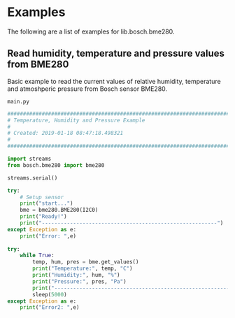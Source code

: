 # Examples

The following are a list of examples for lib.bosch.bme280.

## Read humidity, temperature and pressure values from BME280


Basic example to read the current values of relative humidity, temperature and atmoshperic pressure from Bosch sensor BME280.


```main.py```

```python
################################################################################
# Temperature, Humidity and Pressure Example
#
# Created: 2019-01-18 08:47:18.498321
#
################################################################################

import streams
from bosch.bme280 import bme280

streams.serial()

try:
    # Setup sensor 
    print("start...")
    bme = bme280.BME280(I2C0)
    print("Ready!")
    print("--------------------------------------------------------")
except Exception as e:
    print("Error: ",e)
    
try:
    while True:
        temp, hum, pres = bme.get_values()
        print("Temperature:", temp, "C")
        print("Humidity:", hum, "%")
        print("Pressure:", pres, "Pa")
        print("--------------------------------------------------------")
        sleep(5000)
except Exception as e:
    print("Error2: ",e)
```
<!--stackedit_data:
eyJoaXN0b3J5IjpbLTk3MTE5NjUxMF19
-->
